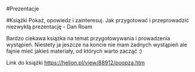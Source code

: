 #Prezentacje


#Książki
Pokaż, opowiedz i zainteresuj. Jak przygotować i przeprowadzić niezwykłą prezentację - Dan Roam

Bardzo ciekawa książka na temat przygotowywania i prowadzenia wystąpień. Niestety ja jeszcze na koncie nie mam żadnych wystąpień ale fajnie mieć jakieś materiały, od których warto zacząć :)

Link do książki
https://helion.pl/view/88912/poopza.htm



